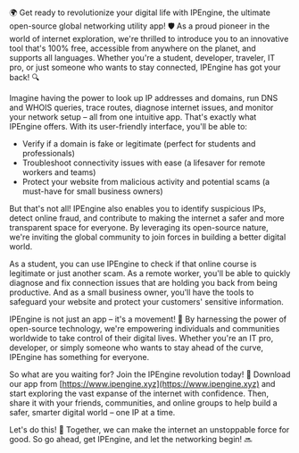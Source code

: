 🌍 Get ready to revolutionize your digital life with IPEngine, the ultimate open-source global networking utility app! 🛡️ As a proud pioneer in the world of internet exploration, we're thrilled to introduce you to an innovative tool that's 100% free, accessible from anywhere on the planet, and supports all languages. Whether you're a student, developer, traveler, IT pro, or just someone who wants to stay connected, IPEngine has got your back! 🔍

Imagine having the power to look up IP addresses and domains, run DNS and WHOIS queries, trace routes, diagnose internet issues, and monitor your network setup – all from one intuitive app. That's exactly what IPEngine offers. With its user-friendly interface, you'll be able to:

* Verify if a domain is fake or legitimate (perfect for students and professionals)
* Troubleshoot connectivity issues with ease (a lifesaver for remote workers and teams)
* Protect your website from malicious activity and potential scams (a must-have for small business owners)

But that's not all! IPEngine also enables you to identify suspicious IPs, detect online fraud, and contribute to making the internet a safer and more transparent space for everyone. By leveraging its open-source nature, we're inviting the global community to join forces in building a better digital world.

As a student, you can use IPEngine to check if that online course is legitimate or just another scam. As a remote worker, you'll be able to quickly diagnose and fix connection issues that are holding you back from being productive. And as a small business owner, you'll have the tools to safeguard your website and protect your customers' sensitive information.

IPEngine is not just an app – it's a movement! 🚀 By harnessing the power of open-source technology, we're empowering individuals and communities worldwide to take control of their digital lives. Whether you're an IT pro, developer, or simply someone who wants to stay ahead of the curve, IPEngine has something for everyone.

So what are you waiting for? Join the IPEngine revolution today! 📡 Download our app from [https://www.ipengine.xyz](https://www.ipengine.xyz) and start exploring the vast expanse of the internet with confidence. Then, share it with your friends, communities, and online groups to help build a safer, smarter digital world – one IP at a time.

Let's do this! 🌟 Together, we can make the internet an unstoppable force for good. So go ahead, get IPEngine, and let the networking begin! 🔜